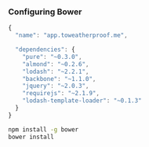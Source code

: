 ### Configuring Bower ###

``` javascript
{
  "name": "app.toweatherproof.me",

  "dependencies": {
    "pure": "~0.3.0",
    "almond": "~0.2.6",
    "lodash": "~2.2.1",
    "backbone": "~1.1.0",
    "jquery": "~2.0.3",
    "requirejs": "~2.1.9",
    "lodash-template-loader": "~0.1.3"
  }
}
```

``` bash
npm install -g bower
bower install
```

<script type="speaker-notes">
- bower.json in the root.
- Specify the packages and versions.
- Follows semver.

- Install with NPM.
- Once configured, run bower install to
fetch.
</script>

<style scoped>
  @host {
    background-color: #A3F4FF;
    color: #6B5F23;
  }
</style>
